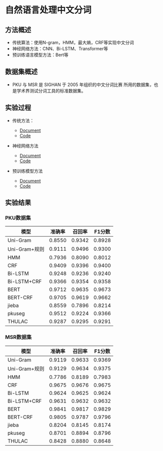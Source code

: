 # 自然语言处理中文分词

## 方法概述

- 传统算法：使用N-gram，HMM，最大熵，CRF等实现中文分词
- 神经⽹络⽅法：CNN、Bi-LSTM、Transformer等
- 预训练语⾔模型⽅法：Bert等

## 数据集概述

- PKU 与 MSR 是 SIGHAN 于 2005 年组织的中⽂分词⽐赛 所⽤的数据集，也是学术界测试分词⼯具的标准数据集。

## 实验过程

- 传统方法：
  - [Document](./docs/traditional_methods.md)
  - [Code](./traditional_methods/)
- 神经网络方法
  - [Document](./docs/nn_methods.md)
  - [Code](./neural_network_methods/)

- 预训练模型方法
  - [Document](./docs/pretrain_models.md)
  - [Code](./pretrain_models/)



## 实验结果

### PKU数据集

| 模型          | 准确率 | 召回率 | F1分数 |
| ------------- | ------ | ------ | ------ |
| Uni-Gram      | 0.8550 | 0.9342 | 0.8928 |
| Uni-Gram+规则 | 0.9111 | 0.9496 | 0.9300 |
| HMM           | 0.7936 | 0.8090 | 0.8012 |
| CRF           | 0.9409 | 0.9396 | 0.9400 |
| Bi-LSTM       | 0.9248 | 0.9236 | 0.9240 |
| Bi-LSTM+CRF   | 0.9366 | 0.9354 | 0.9358 |
| BERT          | 0.9712 | 0.9635 | 0.9673 |
| BERT-CRF      | 0.9705 | 0.9619 | 0.9662 |
| jieba         | 0.8559 | 0.7896 | 0.8214 |
| pkuseg        | 0.9512 | 0.9224 | 0.9366 |
| THULAC        | 0.9287 | 0.9295 | 0.9291 |

### MSR数据集

| 模型          | 准确率 | 召回率 | F1分数 |
| ------------- | ------ | ------ | ------ |
| Uni-Gram      | 0.9119 | 0.9633 | 0.9369 |
| Uni-Gram+规则 | 0.9129 | 0.9634 | 0.9375 |
| HMM           | 0.7786 | 0.8189 | 0.7983 |
| CRF           | 0.9675 | 0.9676 | 0.9675 |
| Bi-LSTM       | 0.9624 | 0.9625 | 0.9624 |
| Bi-LSTM+CRF   | 0.9631 | 0.9632 | 0.9632 |
| BERT          | 0.9841 | 0.9817 | 0.9829 |
| BERT-CRF      | 0.9805 | 0.9787 | 0.9796 |
| jieba         | 0.8204 | 0.8145 | 0.8174 |
| pkuseg        | 0.8701 | 0.8894 | 0.8796 |
| THULAC        | 0.8428 | 0.8880 | 0.8648 |
